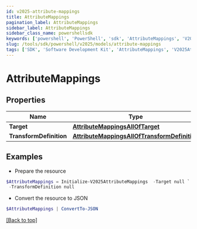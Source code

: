 ```yaml
---
id: v2025-attribute-mappings
title: AttributeMappings
pagination_label: AttributeMappings
sidebar_label: AttributeMappings
sidebar_class_name: powershellsdk
keywords: ['powershell', 'PowerShell', 'sdk', 'AttributeMappings', 'V2025AttributeMappings'] 
slug: /tools/sdk/powershell/v2025/models/attribute-mappings
tags: ['SDK', 'Software Development Kit', 'AttributeMappings', 'V2025AttributeMappings']
---
```



# AttributeMappings

## Properties

Name | Type | Description | Notes
------------ | ------------- | ------------- | -------------
**Target** | [**AttributeMappingsAllOfTarget**](attribute-mappings-all-of-target) |  | [optional] 
**TransformDefinition** | [**AttributeMappingsAllOfTransformDefinition**](attribute-mappings-all-of-transform-definition) |  | [optional] 

## Examples

- Prepare the resource
```powershell
$AttributeMappings = Initialize-V2025AttributeMappings  -Target null `
 -TransformDefinition null
```

- Convert the resource to JSON
```powershell
$AttributeMappings | ConvertTo-JSON
```


[[Back to top]](#) 

